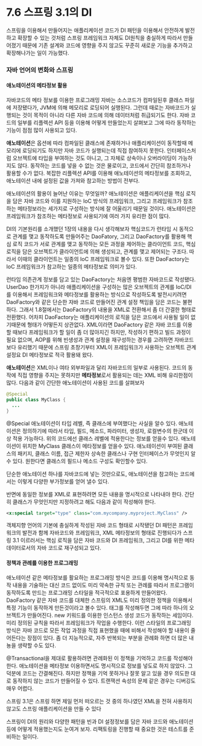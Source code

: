 # 7.6 스프링 3.1의 DI
스프링을 이용해서 만들어지는 애플리케이션 코드가 DI 패턴을 이용해서 안전하게 발전하고 확장할 수 있는 것처럼 
스프링 프레임워크 자체도 DI원칙을 충실하게 따라서 만들어졌기 때문에 기존 설계와 코드에 영향을 주지 않고도 꾸준히
새로운 기능을 추가하고 확장해나가는 일이 가능했다.

### 자바 언어의 변화와 스프링

#### 애노테이션의 메타정보 활용
자바코드의 메타 정보를 이용한 프로그래밍
자바는 소스코드가 컴파일된후 클래스 파일에 저장됐다가, JVM에 의해 메모리로 로딩되어 실행된다.
그런데 때로는 자바코드가 실행되는 것이 목적이 아니라 다른 자바 코드에 의해 데이터처럼 취급되기도 한다.
자바 코드의 일부를 리플렉션 API 등을 이용해 어떻게 만들었는지 살펴보고 그에 따라 동작하는 기능이 점점 많이 사용되고 있다.

**애노테이션**은 옵션에 따라 컴파일된 클래스에 존재하거나 애플리케이션이 동작할때 메모리에 로딩되기도 하지만 자바 코드가
실행되는데 직접 참여하지 못한다.
인터페이스처럼 오브젝트에 타입을 부여하는 것도 아니고, 그 자체로 상속이나 오버라이딩이 가능하지도 않다.
동작하는 코드를 넣을 수 없는 것은 물로이고, 코드에서 간단히 참조하거나 활용할 수가 없다.
복잡한 리플렉션 API를 이용해 애노테이션의 메타정보를 조회하고, 애노테이션 내에 설정된 값을 가져와 참고하는 방법이 전부다.

애노테이션의 활용이 늘어난 이유는 무엇일까?
애노테이션은 애플리케이션을 핵심 로직을 담은 자바 코드와 이를 지원하는 IoC 방식의 프레임워크,
그리고 프레임워크가 참조하는 메타정보라는 세가지로 구성하는 방식에 잘 어울리기 때문일 것이다.
애노테이션은 프레임워크가 참조하는 메타정보로 사용되기에 여러 가지 유리한 점이 많다. 

DI의 기본원리를 소개했던 1장의 내용을 다시 생각해보자 
핵심코드가 런타임 시 동적으로 관계를 맺고 동작하도록 만들어주는 DaoFatory, 그리고 DaoFactory를 활용해 핵심 로직 코드가 서로 관계를 맺고
동작하는 모든 과정을 제어하는 클라이언트 코드, 
핵심 로직을 담은 오브젝트가 클라이언트에 의해 생성되고, 관계를 맺고 제어되는 구조다. 따라서 이때의 클라이언트는 일종의 IoC 프레임워크로 볼수 있다.
또한 DaoFactory는 IoC 프레임워크가 참고하는 일종의 메타정보로 의미가 있다.

런타임 의존관계 정보를 담고 있는 DaoFactory는 처음엔 평범한 자바코드로 작성됐다.
UserDao 한가지가 아니라 애플리케이션을 구성하는 많은 오브젝트의 관계를 IoC/DI를 이용해서 프레임워크와 
메타정보를 활용하는 방식으로 작성하도록 발전시키려면 DaoFactory와 같은 단순한 자바 코드로 만들어진 관계 설정 책임을 담은 코드는 불편하다.
그래서 1.8절에서는 DaoFactory의 내용을 XML로 전환해서 좀 더 간결한 형태로 전환했다.
어차피 DaoFactory는 애플리케이션의 로직을 담은 코드에서 사용될 일이 없기때문에 형태가 어떻든지 상관없다.
XML이라면 DaoFactory 같은 자바 코드를 이용할 때보다 프레임워크가 할 일이 좀 더 많아지긴 하지만, 작성하기 편하고 빌드 과정이 필요 없으며,
AOP를 위해 빈생성과 관계 설정을 재구성하는 경우를 고려하면 자바코드보다 유리했기 때문에 스프링 초창기부터 XML이 프레임워크가 사용하는
오브젝트 관계 설정요 DI 메타정보로 적극 활용돼 왔다.


**애노테이션**은 XML이나 여타 외부파일과 달리 자바코드의 일부로 사용된다. 코드의 동작에 직접 영향을 주지는 못하지만
**메타정보**로서 활용되는 데는 XML 비해 유리한점이 많다.
다음과 같이 간단한 애노테이션이 사용된 코드를 살펴보자

```java
@Special
public class MyClass {
  ...
}
```
@Special 애노테이션이 타입 레벨, 즉 클래스에 부여했다는 사실을 알수 있다.
애노테이션은 정의하기에 따라서 타입, 필드, 메소드, 파라미터, 생성자, 로컬변수의 한군데 이상 적용 가능하다.
위의 코드에선 클래스 레벨에 적용한다는 정보를 얻을수 있다.
애노테이션이 위치한 MyClass 클래스이 메타정보를 얻을수 있다.
애노테이션이 부여된 클래스의 패키지, 클래스 이름, 접근 제한자 상속한 클래스나 구현 인터페이스가 무엇인지 알수 있다.
원한다면 클래스의 필드나 메소드 구성도 확인할수 있다.

단순한 애노테이션 하나를 자바코드에 넣는 것만으로도, 애노테이션을 참고하는 코드에서는 이렇게  다양한 부가정보를 얻어 낼수 있다.

반면에 동일한 정보를 XML로 표현하려면 모든 내용을 명시적으로 나타내야 한다. 
간단히 클래스가 무엇인지만 지정하려고 해도 다음과 같이 작성해야 한다.
```xml
<x:special target="type" class="com.mycompany.myproject.MyClass" />
```

객체지향 언어의 기본에 충실하게 작성된 자바 코드 형태로 시작됐던 DI 패턴은 프레임워크의 발전과 함께
자바코드와 프레임워크, XML 메타정보의 형태로 진행되다가 스프링 3.1 이르러서는 핵심 로직을 담은 자바 코드와 DI 프레임워크,
그리고 DI를 위한 메타데이터로서의 자바 코드로 재구성되고 있다.

#### 정책과 관례를 이용한 프로그래밍
애노테이션 같은 메타정보를 활요하는 프로그래밍 방식은 코드를 이용해 명시적으로 동작 내용을 기술하는 대신 코드 없이도 미리 약속한
규칙 또는 관례를 따라서 프로그램이 동작하도록 만드는 프로그래밍 스타일을 적극적으로 포용하게 만들어왔다.
DaoFactory 같은 자바 코드를 대체한 스프링의 XML도 미리 정의한 정책을 이용해서 특정 기능이 동작하게 만든것이라고 볼수 있다.
<bean> 태그를 작성해두면 그에 따라 하나의 오브젝트가 만들어진다. new 키워드를 이용한 인스턴스 생성 코드가 동작하는 세임이다.
미리 정의된 규칙을 따라서 프레임워크가 작업을 수행한다.
이런 스타일의 프로그래밍 방식은 자바 코드로 모든 작업 과정을 직접 표현했을 때에 비해서 작성해야 할 내용이 줄어든다는 장점이 있다.
좀 더 지능적으로, 자주 반복되는 부분을 관례화 하면 더 많은 내뇽을 생략할 수도 있다.

@Transactional을 제대로 활용하려면 관례화된 이 정책을 기억하고 코드를 작성해야 한다.
애노테이션을 메타정보 이용하면서도 명시적으로 정보를 넣도로 하지 않았다. 
그덕분에 코드는 간결해진다. 하지만 정책을 기억 못하거나 잘못 알고 있을 경우 의도한 대로 동작하지 않는 코드가 만들어질 수 있다.
트랜잭션 속성의 문제 같은 경우는 디버깅도 매우 어렵다.

스프링 3.1은 스프링 하면 제일 먼저 떠오르는 것 중의 하나였던 XML을 전혀 사용하지 않고도 스프링 애플리케이션을 만들 수 있다

스프링이 DI의 원리와 다양한 패턴을 빈과 DI 설정정보를 담은 자바 코드와 애노테이션 등에 어떻게 적용했는지도 눈여겨 보자.
리팩토링을 진행할 때 중요한 것은 테스트를 준비하는 일이다.
